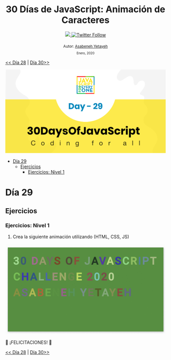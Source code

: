 <div align="center">
  <h1> 30 Días de JavaScript: Animación de Caracteres</h1>
  <a class="header-badge" target="_blank" href="https://www.linkedin.com/in/asabeneh/">
  <img src="https://img.shields.io/badge/style--5eba00.svg?label=LinkedIn&logo=linkedin&style=social">
  </a>
  <a class="header-badge" target="_blank" href="https://twitter.com/Asabeneh">
  <img alt="Twitter Follow" src="https://img.shields.io/twitter/follow/asabeneh?style=social">
  </a>

<sub>Autor:
<a href="https://www.linkedin.com/in/asabeneh/" target="_blank">Asabeneh Yetayeh</a><br>
<small> Enero, 2020</small>
</sub>

</div>

[<< Día 28](../dia_28_Mini_Proyecto_Tabla_De_Posiciones/dia_28_mini_proyecto_tabla_de_posiciones.md) | [Día 30>>](..)

![Thirty Days Of JavaScript](../images/banners/day_1_29.png)

- [Día 29](#día-29)
  - [Ejercicios](#ejercicios)
    - [Ejercicios: Nivel 1](#ejercicios-nivel-1)

# Día 29

## Ejercicios

### Ejercicios: Nivel 1

1. Crea la siguiente animación utilizando (HTML, CSS, JS)

![Slider](./../images/projects/dom_min_project_30DaysOfJavaScript_color_changing_day_9.1.gif)

🎉 ¡FELICITACIONES! 🎉

[<< Día 28](../dia_28_Mini_Proyecto_Tabla_De_Posiciones/dia_28_mini_proyecto_tabla_de_posiciones.md) | [Día 30>>](..)
